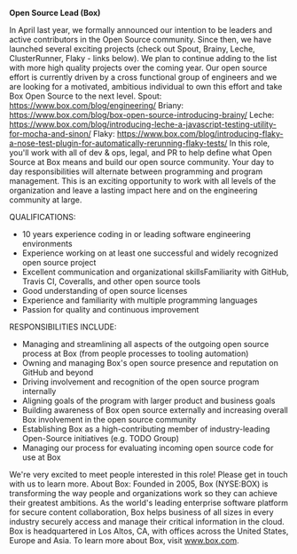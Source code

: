 **Open Source Lead (Box)**

In April last year, we formally announced our intention to be leaders and active contributors in the Open Source community. Since then, we have launched several exciting projects (check out Spout, Brainy, Leche, ClusterRunner, Flaky - links below). We plan to continue adding to the list with more high quality projects over the coming year. Our open source effort is currently driven by a cross functional group of engineers and we are looking for a motivated, ambitious individual to own this effort and take Box Open Source to the next level. Spout: https://www.box.com/blog/engineering/ Briany: https://www.box.com/blog/box-open-source-introducing-brainy/ Leche: https://www.box.com/blog/introducing-leche-a-javascript-testing-utility-for-mocha-and-sinon/ Flaky: https://www.box.com/blog/introducing-flaky-a-nose-test-plugin-for-automatically-rerunning-flaky-tests/ In this role, you'll work with all of dev & ops, legal, and PR to help define what Open Source at Box means and build our open source community. Your day to day responsibilities will alternate between programming and program management. This is an exciting opportunity to work with all levels of the organization and leave a lasting impact here and on the engineering community at large.

QUALIFICATIONS:

* 10 years experience coding in or leading software engineering environments
* Experience working on at least one successful and widely recognized open source project
* Excellent communication and organizational skillsFamiliarity with GitHub, Travis CI, Coveralls, and other open source tools
* Good understanding of open source licenses
* Experience and familiarity with multiple programming languages
* Passion for quality and continuous improvement

RESPONSIBILITIES INCLUDE:

* Managing and streamlining all aspects of the outgoing open source process at Box (from people processes to tooling automation)
* Owning and managing Box's open source presence and reputation on GitHub and beyond
* Driving involvement and recognition of the open source program internally
* Aligning goals of the program with larger product and business goals
* Building awareness of Box open source externally and increasing overall Box involvement in the open source community
* Establishing Box as a high-contributing member of industry-leading Open-Source initiatives (e.g. TODO Group)
* Managing our process for evaluating incoming open source code for use at Box

We're very excited to meet people interested in this role! Please get in touch with us to learn more. About Box: Founded in 2005, Box (NYSE:BOX) is transforming the way people and organizations work so they can achieve their greatest ambitions. As the world's leading enterprise software platform for secure content collaboration, Box helps business of all sizes in every industry securely access and manage their critical information in the cloud. Box is headquartered in Los Altos, CA, with offices across the United States, Europe and Asia. To learn more about Box, visit www.box.com.
